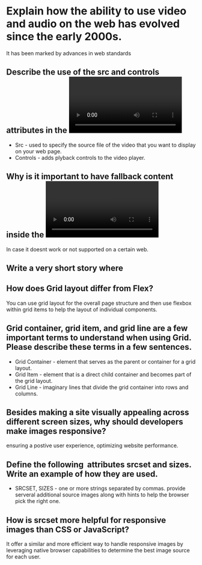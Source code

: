 # Explain how the ability to use video and audio on the web has evolved since the early 2000s.

It has been marked by advances in web standards

## Describe the use of the src and controls attributes in the <video> element.

- Src - used to specify the source file of the video that you want to display on your web page.
- Controls - adds plyback controls to the video player.

## Why is it important to have fallback content inside the <video> element?

In case it doesnt work or not supported on a certain web.

## Write a very short story where <audio> and <video> are characters.



## How does Grid layout differ from Flex?

You can use grid layout for the overall page structure and then use flexbox within grid items to help the layout of individual components.

## Grid container, grid item, and grid line are a few important terms to understand when using Grid. Please describe these terms in a few sentences.

- Grid Container - element that serves as the parent or container for a grid layout.
- Grid Item - element that is a direct child container and becomes part of the grid layout.
- Grid Line - imaginary lines that divide the grid container into rows and columns.

## Besides making a site visually appealing across different screen sizes, why should developers make images responsive?

ensuring a postive user experience, optimizing website performance.

## Define the following <img> attributes srcset and sizes. Write an example of how they are used.

- SRCSET, SIZES - one or more strings separated by commas. provide serveral additional source images along with hints to help the browser pick the right one.

## How is srcset more helpful for responsive images than CSS or JavaScript?

It offer a similar and more efficient way to handle responsive images by leveraging native browser capabilities to determine the best image source for each user.
